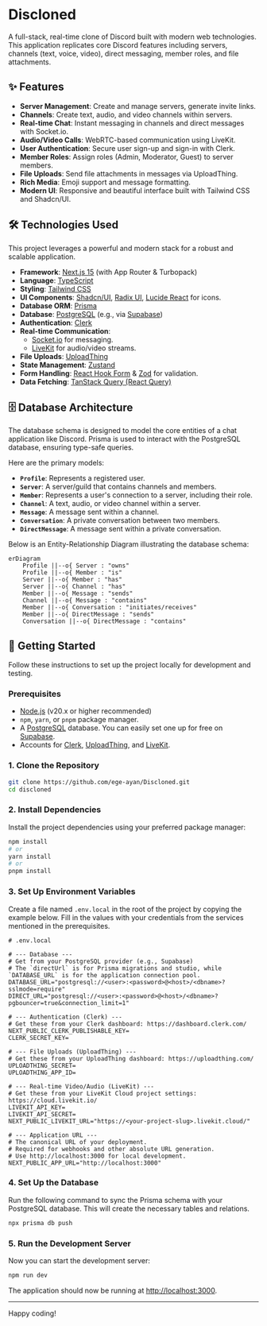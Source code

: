 # Discloned

A full-stack, real-time clone of Discord built with modern web technologies. This application replicates core Discord features including servers, channels (text, voice, video), direct messaging, member roles, and file attachments.

## ✨ Features

- **Server Management**: Create and manage servers, generate invite links.
- **Channels**: Create text, audio, and video channels within servers.
- **Real-time Chat**: Instant messaging in channels and direct messages with Socket.io.
- **Audio/Video Calls**: WebRTC-based communication using LiveKit.
- **User Authentication**: Secure user sign-up and sign-in with Clerk.
- **Member Roles**: Assign roles (Admin, Moderator, Guest) to server members.
- **File Uploads**: Send file attachments in messages via UploadThing.
- **Rich Media**: Emoji support and message formatting.
- **Modern UI**: Responsive and beautiful interface built with Tailwind CSS and Shadcn/UI.

## 🛠️ Technologies Used

This project leverages a powerful and modern stack for a robust and scalable application.

- **Framework**: [Next.js 15](https://nextjs.org/) (with App Router & Turbopack)
- **Language**: [TypeScript](https://www.typescriptlang.org/)
- **Styling**: [Tailwind CSS](https://tailwindcss.com/)
- **UI Components**: [Shadcn/UI](https://ui.shadcn.com/), [Radix UI](https://www.radix-ui.com/), [Lucide React](https://lucide.dev/guide/packages/lucide-react) for icons.
- **Database ORM**: [Prisma](https://www.prisma.io/)
- **Database**: [PostgreSQL](https://www.postgresql.org/) (e.g., via [Supabase](https://supabase.com/))
- **Authentication**: [Clerk](https://clerk.com/)
- **Real-time Communication**:
  - [Socket.io](https://socket.io/) for messaging.
  - [LiveKit](https://livekit.io/) for audio/video streams.
- **File Uploads**: [UploadThing](https://uploadthing.com/)
- **State Management**: [Zustand](https://github.com/pmndrs/zustand)
- **Form Handling**: [React Hook Form](https://react-hook-form.com/) & [Zod](https://zod.dev/) for validation.
- **Data Fetching**: [TanStack Query (React Query)](https://tanstack.com/query/latest)

## 🗄️ Database Architecture

The database schema is designed to model the core entities of a chat application like Discord. Prisma is used to interact with the PostgreSQL database, ensuring type-safe queries.

Here are the primary models:

- **`Profile`**: Represents a registered user.
- **`Server`**: A server/guild that contains channels and members.
- **`Member`**: Represents a user's connection to a server, including their role.
- **`Channel`**: A text, audio, or video channel within a server.
- **`Message`**: A message sent within a channel.
- **`Conversation`**: A private conversation between two members.
- **`DirectMessage`**: A message sent within a private conversation.

Below is an Entity-Relationship Diagram illustrating the database schema:

```mermaid
erDiagram
    Profile ||--o{ Server : "owns"
    Profile ||--o{ Member : "is"
    Server ||--o{ Member : "has"
    Server ||--o{ Channel : "has"
    Member ||--o{ Message : "sends"
    Channel ||--o{ Message : "contains"
    Member ||--o{ Conversation : "initiates/receives"
    Member ||--o{ DirectMessage : "sends"
    Conversation ||--o{ DirectMessage : "contains"
```

## 🚀 Getting Started

Follow these instructions to set up the project locally for development and testing.

### Prerequisites

- [Node.js](https://nodejs.org/en/) (v20.x or higher recommended)
- `npm`, `yarn`, or `pnpm` package manager.
- A [PostgreSQL](https://www.postgresql.org/download/) database. You can easily set one up for free on [Supabase](https://supabase.com/).
- Accounts for [Clerk](https://clerk.com/), [UploadThing](https://uploadthing.com/), and [LiveKit](https://livekit.io/).

### 1. Clone the Repository

```bash
git clone https://github.com/ege-ayan/Discloned.git
cd discloned
```

### 2. Install Dependencies

Install the project dependencies using your preferred package manager:

```bash
npm install
# or
yarn install
# or
pnpm install
```

### 3. Set Up Environment Variables

Create a file named `.env.local` in the root of the project by copying the example below. Fill in the values with your credentials from the services mentioned in the prerequisites.

```env
# .env.local

# --- Database ---
# Get from your PostgreSQL provider (e.g., Supabase)
# The `directUrl` is for Prisma migrations and studio, while `DATABASE_URL` is for the application connection pool.
DATABASE_URL="postgresql://<user>:<password>@<host>/<dbname>?sslmode=require"
DIRECT_URL="postgresql://<user>:<password>@<host>/<dbname>?pgbouncer=true&connection_limit=1"

# --- Authentication (Clerk) ---
# Get these from your Clerk dashboard: https://dashboard.clerk.com/
NEXT_PUBLIC_CLERK_PUBLISHABLE_KEY=
CLERK_SECRET_KEY=

# --- File Uploads (UploadThing) ---
# Get these from your UploadThing dashboard: https://uploadthing.com/
UPLOADTHING_SECRET=
UPLOADTHING_APP_ID=

# --- Real-time Video/Audio (LiveKit) ---
# Get these from your LiveKit Cloud project settings: https://cloud.livekit.io/
LIVEKIT_API_KEY=
LIVEKIT_API_SECRET=
NEXT_PUBLIC_LIVEKIT_URL="https://<your-project-slug>.livekit.cloud/"

# --- Application URL ---
# The canonical URL of your deployment.
# Required for webhooks and other absolute URL generation.
# Use http://localhost:3000 for local development.
NEXT_PUBLIC_APP_URL="http://localhost:3000"
```

### 4. Set Up the Database

Run the following command to sync the Prisma schema with your PostgreSQL database. This will create the necessary tables and relations.

```bash
npx prisma db push
```

### 5. Run the Development Server

Now you can start the development server:

```bash
npm run dev
```

The application should now be running at [http://localhost:3000](http://localhost:3000).

---

Happy coding!
